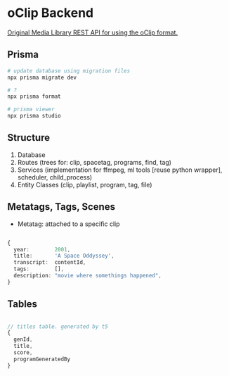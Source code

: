 # oClip Backend

[Original Media Library REST API for using the oClip format.](oclip.org)

## Prisma

``` bash
# update database using migration files
npx prisma migrate dev

# ?
npx prisma format

# prisma viewer
npx prisma studio


```

## Structure

1. Database
2. Routes (trees for: clip, spacetag, programs, find, tag)
3. Services (implementation for ffmpeg, ml tools [reuse python wrapper], scheduler, child_process)
4. Entity Classes (clip, playlist, program, tag, file)

## Metatags, Tags, Scenes

- Metatag: attached to a specific clip

```typescript

{
  year:        2001,
  title:       'A Space Oddyssey',
  transcript:  contentId,
  tags:        [], 
  description: "movie where somethings happened",
}

```

## Tables

```typescript

// titles table. generated by t5
{
  genId,
  title,
  score,
  programGeneratedBy
}

```
